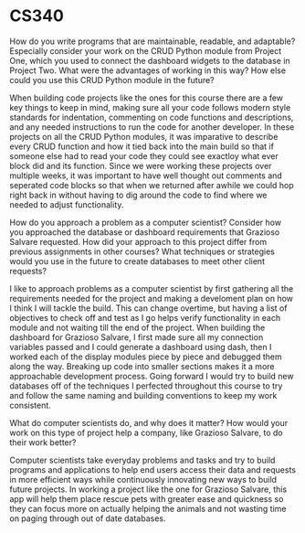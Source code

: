 # CS340

How do you write programs that are maintainable, readable, and adaptable? Especially consider your work on the CRUD Python module from Project One, which you used to connect the dashboard widgets to the database in Project Two. What were the advantages of working in this way? How else could you use this CRUD Python module in the future?

  When building code projects like the ones for this course there are a few key things to keep in mind, making sure all your code follows modern style standards for indentation, commenting on code functions and descriptions, and any needed instructions to run the code for another developer. In these projects on all the CRUD Python modules, it was imparative to describe every CRUD function and how it tied back into the main build so that if someone else had to read your code they could see exactloy what ever block did and its function. Since we were working these projects over multiple weeks, it was important to have well thought out comments and seperated code blocks so that when we returned after awhile we could hop right back in without having to dig around the code to find where we needed to adjust functionality.

How do you approach a problem as a computer scientist? Consider how you approached the database or dashboard requirements that Grazioso Salvare requested. How did your approach to this project differ from previous assignments in other courses? What techniques or strategies would you use in the future to create databases to meet other client requests?

   I like to approach problems as a computer scientist by first gathering all the requirements needed for the project and making a develoment plan on how I think I will tackle the build. This can change overtime, but having a list of objectives to check off and test as I go helps verify functionality in each module and not waiting till the end of the project. When building the dashboard for Grazioso Salvare, I first made sure all my connection variables passed and I could generate a dashboard using dash, then I worked each of the display modules piece by piece and debugged them along the way. Breaking up code into smaller sections makes it a more approachable development process. Going forward I would try to build new databases off of the techniques I perfected throughout this course to try and follow the same naming and building conventions to keep my work consistent.

What do computer scientists do, and why does it matter? How would your work on this type of project help a company, like Grazioso Salvare, to do their work better?

  Computer scientists take everyday problems and tasks and try to build programs and applications to help end users access their data and requests in more efficient ways while continuously innovating new ways to build future projects. In working a project like the one for Grazioso Salvare, this app will help them place rescue pets with greater ease and quickness so they can focus more on actually helping the animals and not wasting time on paging through out of date databases. 
